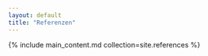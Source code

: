 ```yaml
---
layout: default
title: "Referenzen"
---
```

{% include main_content.md collection=site.references %}